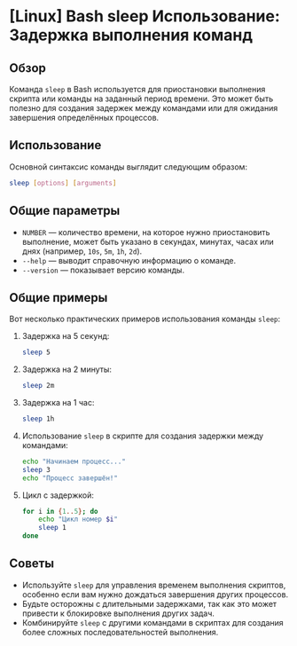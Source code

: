 # [Linux] Bash sleep Использование: Задержка выполнения команд

## Обзор
Команда `sleep` в Bash используется для приостановки выполнения скрипта или команды на заданный период времени. Это может быть полезно для создания задержек между командами или для ожидания завершения определённых процессов.

## Использование
Основной синтаксис команды выглядит следующим образом:

```bash
sleep [options] [arguments]
```

## Общие параметры
- `NUMBER` — количество времени, на которое нужно приостановить выполнение, может быть указано в секундах, минутах, часах или днях (например, `10s`, `5m`, `1h`, `2d`).
- `--help` — выводит справочную информацию о команде.
- `--version` — показывает версию команды.

## Общие примеры
Вот несколько практических примеров использования команды `sleep`:

1. Задержка на 5 секунд:
   ```bash
   sleep 5
   ```

2. Задержка на 2 минуты:
   ```bash
   sleep 2m
   ```

3. Задержка на 1 час:
   ```bash
   sleep 1h
   ```

4. Использование `sleep` в скрипте для создания задержки между командами:
   ```bash
   echo "Начинаем процесс..."
   sleep 3
   echo "Процесс завершён!"
   ```

5. Цикл с задержкой:
   ```bash
   for i in {1..5}; do
       echo "Цикл номер $i"
       sleep 1
   done
   ```

## Советы
- Используйте `sleep` для управления временем выполнения скриптов, особенно если вам нужно дождаться завершения других процессов.
- Будьте осторожны с длительными задержками, так как это может привести к блокировке выполнения других задач.
- Комбинируйте `sleep` с другими командами в скриптах для создания более сложных последовательностей выполнения.